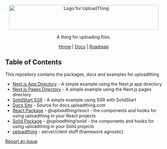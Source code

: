 <p align="center">
  <picture>
  <source media="(prefers-color-scheme: dark)" srcset="https://raw.githubusercontent.com/pingdotgg/uploadthing/main/assets/uploadthing-logo-dark-background.svg">
  <img src="https://github.com/pingdotgg/uploadthing/blob/main/assets/uploadthing-logo-light-background.svg" width="480" height="80" alt="Logo for UploadThing">
</picture>
</p>

<p align="center">
  A thing for uploading files.
</p>

<div align="center">
  <a href="https://uploadthing.com">Home</a> | <a href="https://docs.uploadthing.com">Docs</a> | <a href="https://t3-tools.notion.site/776334c06d814dd08d450975bb983085">Roadmap</a>
</div>

## Table of Contents

This repository contains the packages, docs and examples for uploadthing

- [Next.js App Directory](https://github.com/pingdotgg/uploadthing/tree/main/examples/appdir) -
  A simple example using the Next.js app directory
- [Next.js Pages Directory](https://github.com/pingdotgg/uploadthing/tree/main/examples/pagedir) -
  A simple example using the Next.js pages directory
- [SolidStart SSR](https://github.com/pingdotgg/uploadthing/tree/main/examples/solid) -
  A simple example using SSR with SolidStart
- [Docs Site](https://github.com/pingdotgg/uploadthing/tree/main/docs) - Source
  for docs.uploadthing.com
- [React Package](https://github.com/pingdotgg/uploadthing/tree/main/packages/react) -
  _@uploadthing/react_ - the components and hooks for using uploadthing in your
  React projects
- [Solid Package](https://github.com/pingdotgg/uploadthing/tree/main/packages/solid) -
  _@uploadthing/solid_ - the components and hooks for using uploadthing in your
  Solid projects
- [uploadthing](https://github.com/pingdotgg/uploadthing/tree/main/packages/uploadthing) -
  server/client stuff (framework agnostic)

[Report an Issue](https://github.com/pingdotgg/uploadthing/issues/new)
